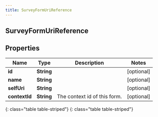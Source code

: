 ```yaml
---
title: SurveyFormUriReference
---
```

## SurveyFormUriReference


## Properties

| Name | Type | Description | Notes |
| ------------ | ------------- | ------------- | ------------- |
| **id** | **String** |  |  [optional] |
| **name** | **String** |  |  [optional] |
| **selfUri** | **String** |  |  [optional] |
| **contextId** | **String** | The context id of this form. |  [optional] |
{: class="table table-striped"}
{: class="table table-striped"}


